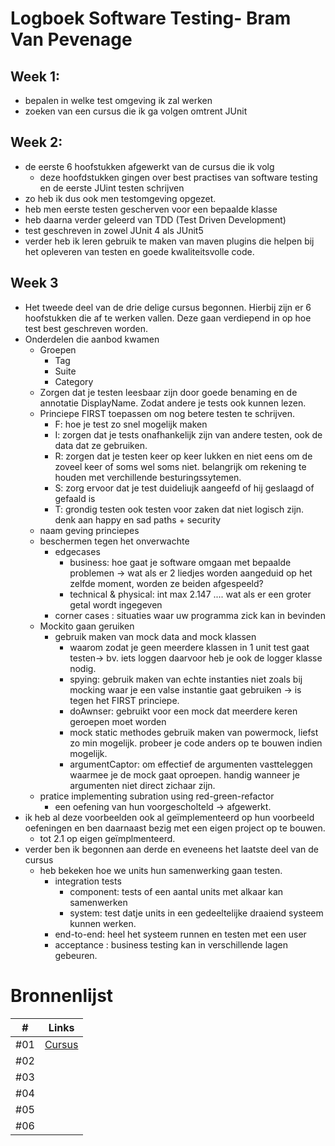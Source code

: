 # Logboek Software Testing- Bram Van Pevenage
## Week 1:
* bepalen in welke test omgeving ik zal werken
* zoeken van een cursus die ik ga volgen omtrent JUnit
## Week 2:
* de eerste 6 hoofstukken afgewerkt van de cursus die ik volg
    * deze hoofdstukken gingen over best practises van software testing en de eerste JUint testen schrijven
* zo heb ik dus ook men testomgeving opgezet.
* heb men eerste testen gescherven voor een bepaalde klasse
* heb daarna verder geleerd van TDD (Test Driven Development)
* test geschreven in zowel JUnit 4 als JUnit5 
* verder heb ik leren gebruik te maken van maven plugins die helpen bij het opleveren van testen en goede kwaliteitsvolle code.

## Week 3
* Het tweede deel van de drie delige cursus begonnen. Hierbij zijn er 6 hoofstukken die af te werken vallen. Deze gaan verdiepend in op hoe test best geschreven worden.
* Onderdelen die aanbod kwamen  
  * Groepen
    * Tag
    * Suite
    * Category
  * Zorgen dat je testen leesbaar zijn door goede benaming en de annotatie DisplayName. Zodat andere je tests ook kunnen lezen.
  * Princiepe FIRST toepassen om nog betere testen te schrijven.
    * F: hoe je test zo snel mogelijk maken
    * I: zorgen dat je tests onafhankelijk zijn van andere testen, ook de data dat ze gebruiken.
    * R: zorgen dat je testen keer op keer lukken en niet eens om de zoveel keer of soms wel soms niet. belangrijk om rekening te houden met verchillende besturingssytemen.
    * S: zorg ervoor dat je test duideliujk aangeefd of hij geslaagd of gefaald is
    * T: grondig testen ook testen voor zaken dat niet logisch zijn. denk aan happy en sad paths + security
  * naam geving princiepes
  * beschermen tegen het onverwachte
    * edgecases
      * business: hoe gaat je software omgaan met bepaalde problemen -> wat als er 2 liedjes worden aangeduid op het zelfde moment, worden ze beiden afgespeeld?
      * technical & physical: int max 2.147 .... wat als er een groter getal wordt ingegeven
    * corner cases : situaties waar uw programma zick kan in bevinden
  * Mockito gaan geruiken
    * gebruik maken van mock data and mock klassen
      * waarom zodat je geen meerdere klassen in 1 unit test gaat testen-> bv. iets loggen daarvoor heb je ook de logger klasse nodig.
      * spying: gebruik maken van echte instanties niet zoals bij mocking waar je een valse instantie gaat gebruiken -> is tegen het FIRST princiepe.
      * doAwnser: gebruikt voor een mock dat meerdere keren geroepen moet worden
      * mock static methodes gebruik maken van powermock, liefst zo min mogelijk. probeer je code anders op te bouwen indien mogelijk.
      * argumentCaptor: om effectief de argumenten vastteleggen waarmee je de mock gaat oproepen. handig wanneer je argumenten niet direct zichaar zijn.
  * pratice implementing subration using red-green-refactor
    * een oefening van hun voorgescholteld -> afgewerkt.
* ik heb al deze voorbeelden ook al geïmplementeerd op hun voorbeeld oefeningen en ben daarnaast bezig met een eigen project op te bouwen.
  * tot 2.1 op eigen geïmplmenteerd.
* verder ben ik begonnen aan derde en eveneens het laatste deel van de cursus
  * heb bekeken hoe we units hun samenwerking gaan testen.
    * integration tests
      * component: tests of een aantal units met alkaar kan samenwerken
      * system: test datje units in een gedeeltelijke draaiend systeem kunnen werken.
    * end-to-end: heel het systeem runnen en testen met een user 
    * acceptance : business testing kan in verschillende lagen gebeuren.

# Bronnenlijst
| #   | Links                                                                                                                                                                                                                                           |
| --- | ------------------------------------------------------------------- |
| #01 |  [Cursus](https://openclassrooms.com/en/courses/5661466-use-testing-in-java-to-achieve-quality-applications)             |
| #02 |  []()   |
| #03 |  []()   |
| #04 |  []()   |
| #05 |  []()   |
| #06 |  []()   |
